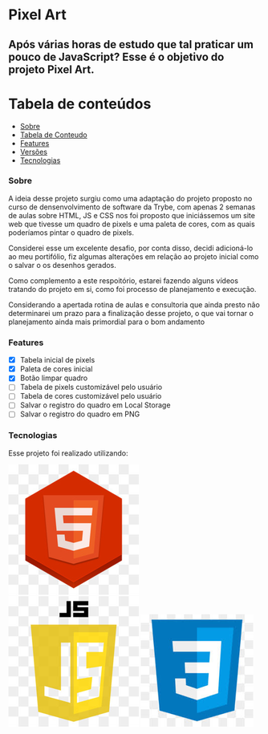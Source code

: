 # Pixel Art

## Após várias horas de estudo que tal praticar um pouco de JavaScript? Esse é o objetivo do projeto Pixel Art.

Tabela de conteúdos
=================
<!--ts-->
   * [Sobre](#Sobre)
   * [Tabela de Conteudo](#tabela-de-conteudo)
   * [Features](#como-usar)
   * [Versões](#testes)
   * [Tecnologias](#tecnologias)
<!--te-->


### Sobre

<p>A ideia desse projeto surgiu como uma adaptação do projeto proposto no curso de densenvolvimento de software da Trybe, com apenas 2 semanas de aulas sobre HTML, JS e CSS nos foi proposto que iniciássemos um site web que tivesse um quadro de pixels e uma paleta de cores, com as quais poderíamos pintar o quadro de pixels.</p>

<p>Considerei esse um excelente desafio, por conta disso, decidi adicioná-lo ao meu portifólio, fiz algumas alterações em relação ao projeto inicial como o salvar o os desenhos gerados.</p>

<p>Como complemento a este respoitório, estarei fazendo alguns vídeos tratando do projeto em si, como foi processo de planejamento e execução.</p>

<p> Considerando a apertada rotina de aulas e consultoria que ainda presto não determinarei um prazo para a finalização desse projeto, o que vai tornar o planejamento ainda mais primordial para o bom andamento</p>

### Features
- [X] Tabela inicial de pixels
- [X] Paleta de cores inicial
- [X] Botão limpar quadro
- [ ] Tabela de pixels customizável pelo usuário
- [ ] Tabela de cores customizável pelo usuário
- [ ] Salvar o registro do quadro em Local Storage
- [ ] Salvar o registro do quadro em PNG

### Tecnologias

<p>Esse projeto foi realizado utilizando:</p>

![HTML5](/images/HTML5-icone.jpg)
![JavaScript](/images/JS.jpg)
![CSS](/images/CSS.jpeg)
